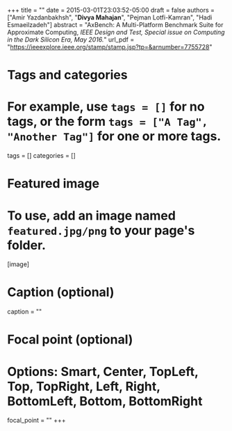+++
title = ""
date = 2015-03-01T23:03:52-05:00
draft = false
authors = ["Amir Yazdanbakhsh", "**Divya Mahajan**", "Pejman Lotfi-Kamran", "Hadi Esmaeilzadeh"]
abstract = "AxBench: A Multi-Platform Benchmark Suite for Approximate Computing, *IEEE Design and Test, Special issue on Computing in the Dark Silicon Era, May 2016.*"
url_pdf = "https://ieeexplore.ieee.org/stamp/stamp.jsp?tp=&arnumber=7755728"

# Tags and categories
# For example, use `tags = []` for no tags, or the form `tags = ["A Tag", "Another Tag"]` for one or more tags.
tags = []
categories = []

# Featured image
# To use, add an image named `featured.jpg/png` to your page's folder. 
[image]
  # Caption (optional)
 caption = ""

  # Focal point (optional)
  # Options: Smart, Center, TopLeft, Top, TopRight, Left, Right, BottomLeft, Bottom, BottomRight
  focal_point = ""
+++

